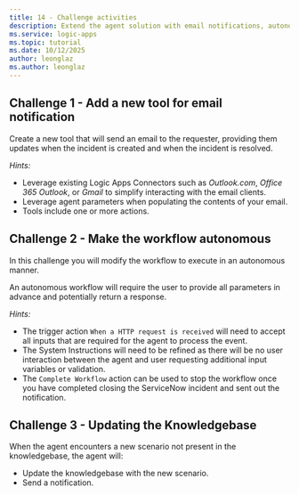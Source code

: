 ```yaml
---
title: 14 - Challenge activities
description: Extend the agent solution with email notifications, autonomous execution, and knowledge base updates.
ms.service: logic-apps
ms.topic: tutorial
ms.date: 10/12/2025
author: leonglaz
ms.author: leonglaz
---
```


## Challenge 1 - Add a new tool for email notification
Create a new tool that will send an email to the requester, providing them updates when the incident is created and when the incident is resolved.

*Hints:*
- Leverage existing Logic Apps Connectors such as *Outlook.com*, *Office 365 Outlook*, or *Gmail* to simplify interacting with the email clients.
- Leverage agent parameters when populating the contents of your email.
- Tools include one or more actions.

## Challenge 2 - Make the workflow autonomous 
In this challenge you will modify the workflow to execute in an autonomous manner. 

An autonomous workflow will require the user to provide all parameters in advance and potentially return a response.

*Hints:*
- The trigger action `When a HTTP request is received` will need to accept all inputs that are required for the agent to process the event.
- The System Instructions will need to be refined as there will be no user interaction between the agent and user requesting additional input variables or validation.
- The `Complete Workflow` action can be used to stop the workflow once you have completed closing the ServiceNow incident and sent out the notification.

## Challenge 3 - Updating the Knowledgebase
When the agent encounters a new scenario not present in the knowledgebase, the agent will:
- Update the knowledgebase with the new scenario.
- Send a notification.



